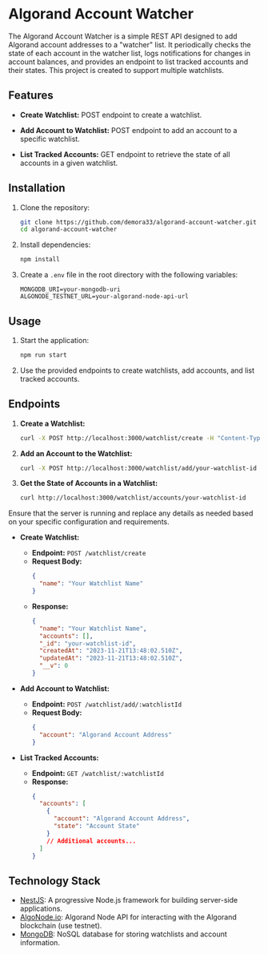 # Algorand Account Watcher

The Algorand Account Watcher is a simple REST API designed to add Algorand account addresses to a "watcher" list. It periodically checks the state of each account in the watcher list, logs notifications for changes in account balances, and provides an endpoint to list tracked accounts and their states. This project is created to support multiple watchlists.

## Features

- **Create Watchlist:** POST endpoint to create a watchlist.

- **Add Account to Watchlist:** POST endpoint to add an account to a specific watchlist.

- **List Tracked Accounts:** GET endpoint to retrieve the state of all accounts in a given watchlist.

## Installation

1. Clone the repository:

   ```bash
   git clone https://github.com/demora33/algorand-account-watcher.git
   cd algorand-account-watcher
   ```

2. Install dependencies:

   ```bash
   npm install
   ```

3. Create a `.env` file in the root directory with the following variables:
   ```env
   MONGODB_URI=your-mongodb-uri
   ALGONODE_TESTNET_URL=your-algorand-node-api-url
   ```

## Usage

1. Start the application:

   ```bash
   npm run start
   ```

2. Use the provided endpoints to create watchlists, add accounts, and list tracked accounts.

## Endpoints

1. **Create a Watchlist:**

   ```bash
   curl -X POST http://localhost:3000/watchlist/create -H "Content-Type: application/json" -d '{"watchlistName": "my-first-watchlist"}'
   ```

2. **Add an Account to the Watchlist:**

   ```bash
   curl -X POST http://localhost:3000/watchlist/add/your-watchlist-id -H "Content-Type: application/json" -d '{"account": "algorand-account-address"}'
   ```

3. **Get the State of Accounts in a Watchlist:**
   ```bash
   curl http://localhost:3000/watchlist/accounts/your-watchlist-id
   ```

Ensure that the server is running and replace any details as needed based on your specific configuration and requirements.

- **Create Watchlist:**

  - **Endpoint:** `POST /watchlist/create`
  - **Request Body:**
    ```json
    {
      "name": "Your Watchlist Name"
    }
    ```
  - **Response:**
    ```json
    {
      "name": "Your Watchlist Name",
      "accounts": [],
      "_id": "your-watchlist-id",
      "createdAt": "2023-11-21T13:48:02.510Z",
      "updatedAt": "2023-11-21T13:48:02.510Z",
      "__v": 0
    }
    ```

- **Add Account to Watchlist:**

  - **Endpoint:** `POST /watchlist/add/:watchlistId`
  - **Request Body:**
    ```json
    {
      "account": "Algorand Account Address"
    }
    ```

- **List Tracked Accounts:**
  - **Endpoint:** `GET /watchlist/:watchlistId`
  - **Response:**
    ```json
    {
      "accounts": [
        {
          "account": "Algorand Account Address",
          "state": "Account State"
        }
        // Additional accounts...
      ]
    }
    ```

## Technology Stack

- [NestJS](https://nestjs.com/): A progressive Node.js framework for building server-side applications.
- [AlgoNode.io](https://algonode.io/): Algorand Node API for interacting with the Algorand blockchain (use testnet).
- [MongoDB](https://www.mongodb.com/): NoSQL database for storing watchlists and account information.

